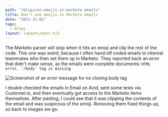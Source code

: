 ```yaml
---
path: "/blips/no-emojis-in-marketo-emails"
title: Don't use emojis in Marketo emails
date: "2021-11-02"
tags:
  - blips
layout: layouts/post.njk
---
```


<style>.longform img { width: 470px; }</style>

The Marketo parser will stop when it hits an emoji and clip the rest of the code. This one was weird, because I often hand off coded emails to internal teammates who then set them up in Marketo. They reported back an error that didn't make sense, as the emails were complete documents: `HTML error, '/body' tag is missing`

![Screenshot of an error message for no closing body tag](/img/blips/no-emojis-in-marketo-emails/error.png)

I double checked the emails in Email on Acid, sent some tests via Customer.io, and then eventually got access to the Marketo items themselves. After pasting, I could see that it was clipping the contents of the email and was suspicous of the emoji. Removing them fixed things up, so back to images we go.




